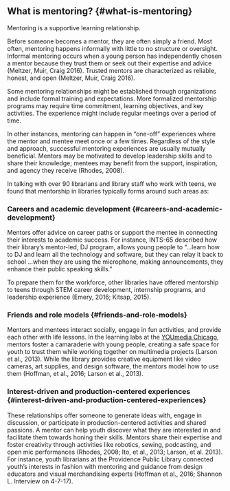 ## What is mentoring? {#what-is-mentoring}

Mentoring is a supportive learning relationship.

Before someone becomes a mentor, they are often simply a friend. Most often, mentoring happens informally with little to no structure or oversight. Informal mentoring occurs when a young person has independently chosen a mentor because they trust them or seek out their expertise and advice (Meltzer, Muir, Craig 2016). Trusted mentors are characterized as reliable, honest, and open (Meltzer, Muir, Craig 2016).

Some mentoring relationships might be established through organizations and include formal training and expectations. More formalized mentorship programs may require time commitment, learning objectives, and key activities. The experience might include regular meetings over a period of time.

In other instances, mentoring can happen in “one-off” experiences where the mentor and mentee meet once or a few times. Regardless of the style and approach, successful mentoring experiences are usually mutually beneficial. Mentors may be motivated to develop leadership skills and to share their knowledge; mentees may benefit from the support, inspiration, and agency they receive (Rhodes, 2008).

In talking with over 90 librarians and library staff who work with teens, we found that mentorship in libraries typically forms around such areas as:

### Careers and academic development {#careers-and-academic-development}

Mentors offer advice on career paths or support the mentee in connecting their interests to academic success. For instance, INTS-65 described how their library’s mentor-led, DJ program, allows young people to “...learn how to DJ and learn all the technology and software, but they can relay it back to school ...when they are using the microphone, making announcements, they enhance their public speaking skills.”

To prepare them for the workforce, other libraries have offered mentorship to teens through STEM career development, internship programs, and leadership experience (Emery, 2016; Kitsap, 2015).

### Friends and role models {#friends-and-role-models}

Mentors and mentees interact socially, engage in fun activities, and provide each other with life lessons. In the learning labs at the [YOUmedia Chicago](https://www.chipublib.org/programs-and-partnerships/youmedia/), mentors foster a camaraderie with young people, creating a safe space for youth to trust them while working together on multimedia projects (Larson et al., 2013). While the library provides creative equipment like video cameras, art supplies, and design software, the mentors model how to use them (Hoffman, et al., 2016; Larson et al., 2013).

### Interest-driven and production-centered experiences {#interest-driven-and-production-centered-experiences}

These relationships offer someone to generate ideas with, engage in discussion, or participate in production-centered activities and shared passions. A mentor can help youth discover what they are interested in and facilitate them towards honing their skills. Mentors share their expertise and foster creativity through activities like robotics, sewing, podcasting, and open mic performances (Rhodes, 2008; Ito, et al., 2013; Larson, et al. 2013). For instance, youth librarians at the Providence Public Library connected youth’s interests in fashion with mentoring and guidance from design educators and visual merchandising experts (Hoffman et al., 2016; Shannon L. Interview on 4-7-17).